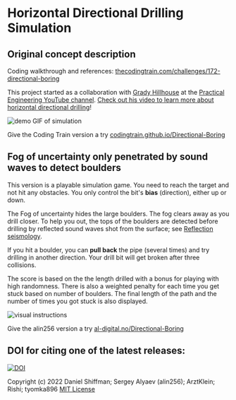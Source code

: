 # Horizontal Directional Drilling Simulation

## Original concept description

Coding walkthrough and references: [thecodingtrain.com/challenges/172-directional-boring](https://thecodingtrain.com/challenges/172-directional-boring)

This project started as a collaboration with [Grady Hillhouse](https://practical.engineering/) at the [Practical Engineering YouTube channel](https://www.youtube.com/channel/UCMOqf8ab-42UUQIdVoKwjlQ). [Check out his video to learn more about horizontal directional drilling](https://youtu.be/JAhdb7dKQpU)!

![demo GIF of simulation](gifs/hdd-demo.gif)

Give the Coding Train version a try [codingtrain.github.io/Directional-Boring](https://codingtrain.github.io/Directional-Boring)

## Fog of uncertainty only penetrated by sound waves to detect boulders

This version is a playable simulation game. You need to reach the target and not hit any obstacles. You only control the bit's **bias** (direction), either up or down. 

The Fog of uncertainty hides the large boulders. The fog clears away as you drill closer. To help you out, the tops of the boulders are detected before drilling by reflected sound waves shot from the surface; see [Reflection seismology](https://en.wikipedia.org/wiki/Reflection_seismology).

If you hit a boulder, you can **pull back** the pipe (several times) and try drilling in another direction. Your drill bit will get broken after three collisions. 

The score is based on the the length drilled with a bonus for playing with high randomness.  There is also a weighted penalty for each time you get stuck based on number of boulders.  The final length of the path and the number of times you got stuck is also displayed. 

![visual instructions](instructions/instructions-slide.png)

Give the alin256 version a try [al-digital.no/Directional-Boring](https://al-digital.no/Directional-Boring)

## DOI for citing one of the latest releases:
[![DOI](https://zenodo.org/badge/510763430.svg)](https://zenodo.org/badge/latestdoi/510763430)

Copyright (c) 2022 Daniel Shiffman; Sergey Alyaev (alin256); ArztKlein; Rishi; tyomka896 <a href="LICENSE.md">MIT License</a>
